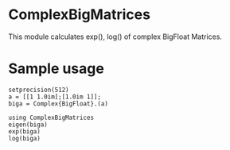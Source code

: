 # ComplexBigMatrices

This module calculates exp(), log() of complex BigFloat Matrices.

# Sample usage
```
setprecision(512)
a = [[1 1.0im];[1.0im 1]];
biga = Complex{BigFloat}.(a)

using ComplexBigMatrices
eigen(biga)
exp(biga)
log(biga)
```
